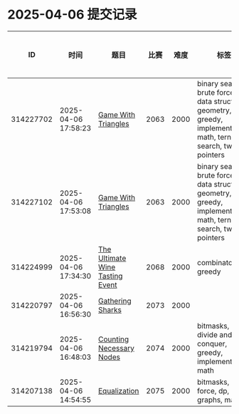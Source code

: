 # 2025-04-06 提交记录

 | ID | 时间 | 题目 | 比赛 | 难度 | 标签 | 结果 | 测试用例 | 运行时间 | 内存消耗 |
 |----|------|-----|-----|------|-----|------|---------|--------|----------|
 | 314227702 | 2025-04-06  17:58:23 | [Game With Triangles](https://codeforces.com/problemset/problem/2063/D) | 2063 | 2000 | binary search, brute force, data structures, geometry, greedy, implementation, math, ternary search, two pointers | OK | 30 | 171ms | 1100KB |
 | 314227102 | 2025-04-06  17:53:08 | [Game With Triangles](https://codeforces.com/problemset/problem/2063/D) | 2063 | 2000 | binary search, brute force, data structures, geometry, greedy, implementation, math, ternary search, two pointers | RUNTIME_ERROR | 2 | 77ms | 0KB |
 | 314224999 | 2025-04-06  17:34:30 | [The Ultimate Wine Tasting Event](https://codeforces.com/problemset/problem/2068/J) | 2068 | 2000 | combinatorics, greedy | WRONG_ANSWER | 1 | 46ms | 0KB |
 | 314220797 | 2025-04-06  16:56:30 | [Gathering Sharks](https://codeforces.com/problemset/problem/2073/J) | 2073 | 2000 |  | OK | 21 | 186ms | 100KB |
 | 314219794 | 2025-04-06  16:48:03 | [Counting Necessary Nodes](https://codeforces.com/problemset/problem/2074/F) | 2074 | 2000 | bitmasks, divide and conquer, greedy, implementation, math | OK | 24 | 92ms | 100KB |
 | 314207138 | 2025-04-06  14:54:55 | [Equalization](https://codeforces.com/problemset/problem/2075/D) | 2075 | 2000 | bitmasks, brute force, dp, graphs, math | OK | 17 | 3030ms | 100KB |